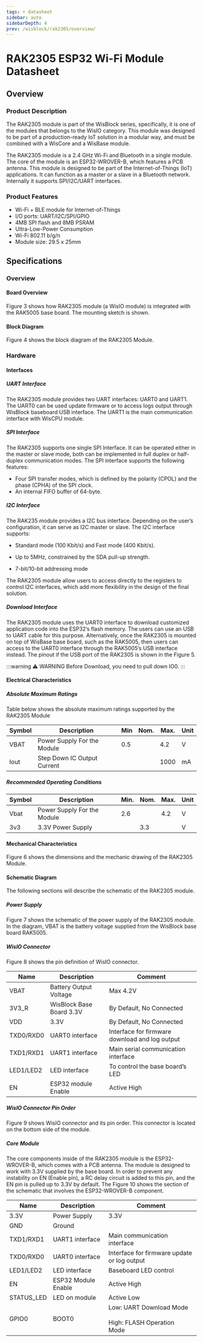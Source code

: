 ```yaml
---
tags: + datasheet
sidebar: auto
sidebarDepth: 4
prev: /wisblock/rak2305/overview/
---
```


# RAK2305 ESP32 Wi-Fi Module Datasheet

<rk-img
  src="/assets/images/wisblock/rak2305/datasheet/rak2305.png"
  width="50%"
  caption="RAK2305 ESP32 Wi-Fi Module"
/>

## Overview

### Product Description

The RAK2305 module is part of the WisBlock series, specifically, it is one of the modules that belongs to the WisIO category. This module was designed to be part of a production-ready IoT solution in a modular way, and must be combined with a WisCore and a WisBase module.

The RAK2305 module is a 2.4 GHz Wi-Fi and Bluetooth in a single module. The core of the module is an ESP32-WROVER-B, which features a PCB antenna. This module is designed to be part of the Internet-of-Things (IoT) applications. It can function as a master or a slave in a Bluetooth network. Internally it supports SPI/I2C/UART interfaces.

### Product Features

-  Wi-Fi + BLE module for Internet-of-Things
-  I/O ports: UART/I2C/SPI/GPIO
- 4MB SPI flash and 8MB PSRAM
- Ultra-Low-Power Consumption
- Wi-Fi 802.11 b/g/n
- Module size: 29.5 x 25mm

## Specifications
### Overview

#### Board Overview

<rk-img
  src="/assets/images/wisblock/rak2305/datasheet/board_overview.png"
  width="50%"
  caption="Board Overview"
/>

Figure 3 shows how RAK2305 module (a WisIO module) is integrated with the
RAK5005 base board. The mounting sketch is shown.

<rk-img
  src="/assets/images/wisblock/rak2305/datasheet/mounting-sketch.png"
  width="100%"
  caption="Mounting Sketch"
/>

#### Block Diagram

Figure 4 shows the block diagram of the RAK2305 Module.

<rk-img
  src="/assets/images/wisblock/rak2305/datasheet/block_diagram_rak2305.png"
  width="50%"
  caption="RAK2305 Block Diagram"
/>

### Hardware 


#### Interfaces


##### UART Interface

The RAK2305 module provides two UART interfaces: UART0 and UART1.  The UART0 can be used update firmware or to access logs output through WisBlock baseboard USB interface. The UART1 is the main communication interface with WisCPU module.

##### SPI Interface

The RAK2305 supports one single SPI Interface. It can be operated either in the master or slave mode, both can be implemented in full duplex or half-duplex communication modes. The SPI interface supports the following features:

- Four SPI transfer modes, which is defined by the polarity (CPOL) and the phase (CPHA) of the SPI clock.
- An internal FIFO buffer of 64-byte.

##### I2C Interface

The RAK235 module provides a I2C bus interface. Depending on the user’s configuration, it can serve as I2C master or slave. The I2C interface supports:

- Standard mode (100 Kbit/s) and Fast mode (400 Kbit/s).
- Up to 5MHz, constrained by the SDA pull-up strength.

- 7-bit/10-bit addressing mode

The RAK2305 module allow users to access directly to the  registers to control I2C interfaces, which add more flexibility in the design of the final solution.

##### Download Interface

The RAK2305 module uses the UART0 interface to download customized application code into the ESP32’s flash memory. The users can use an USB to UART cable for this purpose. Alternatively, once the RAK2305 is mounted on top of WisBase base board, such as the RAK5005, then users can access to the UART0 interface through the RAK5005’s USB interface instead. The pinout if the USB port of the RAK2305 is shown in the Figure 5.

<rk-img
  src="/assets/images/wisblock/rak2305/datasheet/usb-uart0-interface.png"
  width="30%"
  caption="USB/UART0 Interface"
/>

:::warning ⚠️ WARNING
Before Download, you need to pull down IO0.
:::

#### Electrical Characteristics

##### Absolute Maximum Ratings

Table below shows the absolute maximum ratings supported by the RAK2305 Module

| **Symbol** | **Description** | **Min** | **Nom.** | **Max.** | **Unit** | 
| ---- | ---- | ---- | ---- | ---- | ---- | 
| VBAT | Power Supply For the Module | 0.5 |  | 4.2 | V | 
| Iout | Step Down IC Output Current |  |  | 1000 | mA | 


##### Recommended Operating Conditions

| **Symbol** | **Description** | **Min.** | **Nom.** | **Max.** | **Unit** | 
| ---- | ---- | ---- | ---- | ---- | ---- | 
| Vbat | Power Supply For the Module | 2.6 |  | 4.2 | V | 
| 3v3 | 3.3V Power Supply |  | 3.3 |  | V | 


#### Mechanical Characteristics

Figure 6 shows the dimensions and the mechanic drawing of the RAK2305 Module.

<rk-img
  src="/assets/images/wisblock/rak2305/datasheet/rak2305_dimensions.png"
  width="100%"
  caption="RAK2305 Dimensions"
/>

#### Schematic Diagram

The following sections will describe the schematic of the RAK2305 module.

##### Power Supply

Figure 7 shows the schematic of the power supply of the RAK2305 module. In the diagram, VBAT is the battery voltage supplied from the WisBlock base board RAK5005.

<rk-img
  src="/assets/images/wisblock/rak2305/datasheet/power_supply.png"
  width="100%"
  caption="Power Supply"
/>

##### WisIO Connector

Figure 8 shows the pin definition of WisIO connector. 

<rk-img
  src="/assets/images/wisblock/rak2305/datasheet/wisio-connector.png"
  width="100%"
  caption="WisIO Connector"
/>

| **Name** | **Description** | **Comment** | 
| ---- | ---- | ---- | 
| VBAT | Battery Output Voltage | Max 4.2V | 
| 3V3_R | WisBlock Base Board 3.3V | By Default, No Connected | 
| VDD | 3.3V | By Default, No Connected | 
| TXD0/RXD0 | UART0 interface | Interface for firmware download and log output | 
| TXD1/RXD1 | UART1 interface | Main serial communication interface | 
| LED1/LED2 | LED interface | To control the base board’s LED | 
| EN | ESP32 module Enable | Active High | 


##### WisIO Connector Pin Order

Figure 9 shows WisIO connector and its pin order. This connector is located on the bottom side of the module.

<rk-img
  src="/assets/images/wisblock/rak2305/datasheet/wisio-connector-pin-order.png"
  width="40%"
  caption=" WisIO Connector Pin Order"
/>


##### Core Module

The core components inside of the RAK2305 module is the ESP32-WROVER-B, which comes with a PCB antenna. The module is designed to work with 3.3V supplied by the base board. In order to prevent any instability on EN (Enable pin), a RC delay circuit is added to this pin, and the EN pin is pulled up to 3.3V by default. The Figure 10 shows the section of the schematic that involves the ESP32-WROVER-B component.


<rk-img
  src="/assets/images/wisblock/rak2305/datasheet/core_module.png"
  width="100%"
  caption="RAK2305 Core Component's Schematic"
/>


| **Name** | **Description** | **Comment** | 
| ---- | ---- | ---- | 
| 3.3V | Power Supply | 3.3V | 
| GND | Ground |  | 
| TXD1/RXD1 | UART1 interface | Main communication interface | 
| TXD0/RXD0 | UART0 interface | Interface for firmware update or log output | 
| LED1/LED2 | LED interface | Baseboard LED control | 
| EN | ESP32 Module Enable | Active High | 
| STATUS_LED | LED on module | Active Low | 
| GPIO0 | BOOT0 | Low: UART Download Mode<br><br>High: FLASH Operation<br>Mode | 


